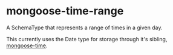 # mongoose-time-range

A SchemaType that represents a range of times in a given day.

This currently uses the Date type for storage through it's sibling, [mongoose-time](https://github.com/samtheprogram/mongoose-time).
